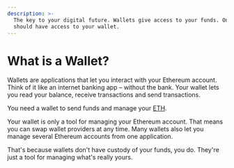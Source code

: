 ```yaml
---
description: >-
  The key to your digital future. Wallets give access to your funds. Only you
  should have access to your wallet.
---
```


# What is a Wallet?

Wallets are applications that let you interact with your Ethereum account. Think of it like an internet banking app – without the bank. Your wallet lets you read your balance, receive transactions and send transactions.

You need a wallet to send funds and manage your [ETH](https://ethereum.org/en/eth/).

Your wallet is only a tool for managing your Ethereum account. That means you can swap wallet providers at any time. Many wallets also let you manage several Ethereum accounts from one application.

That's because wallets don't have custody of your funds, you do. They're just a tool for managing what's really yours.

